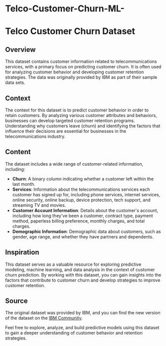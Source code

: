 # Telco-Customer-Churn-ML-

# Telco Customer Churn Dataset

## Overview

This dataset contains customer information related to telecommunications services, with a primary focus on predicting customer churn. It is often used for analyzing customer behavior and developing customer retention strategies. The data was originally provided by IBM as part of their sample data sets.

## Context

The context for this dataset is to predict customer behavior in order to retain customers. By analyzing various customer attributes and behaviors, businesses can develop targeted customer retention programs. Understanding why customers leave (churn) and identifying the factors that influence their decisions are essential for businesses in the telecommunications industry.

## Content

The dataset includes a wide range of customer-related information, including:

- **Churn**: A binary column indicating whether a customer left within the last month.
- **Services**: Information about the telecommunications services each customer has signed up for, including phone services, internet services, online security, online backup, device protection, tech support, and streaming TV and movies.
- **Customer Account Information**: Details about the customer's account, including how long they've been a customer, contract type, payment method, paperless billing preference, monthly charges, and total charges.
- **Demographic Information**: Demographic data about customers, such as gender, age range, and whether they have partners and dependents.

## Inspiration

This dataset serves as a valuable resource for exploring predictive modeling, machine learning, and data analysis in the context of customer churn prediction. By working with this dataset, you can gain insights into the factors that contribute to customer churn and develop strategies to improve customer retention.

## Source

The original dataset was provided by IBM, and you can find the new version of the dataset on the [IBM Community](https://community.ibm.com/community/user/businessanalytics/blogs/steven-macko/2019/07/11/telco-customer-churn-1113).

Feel free to explore, analyze, and build predictive models using this dataset to gain a deeper understanding of customer behavior and retention strategies.
